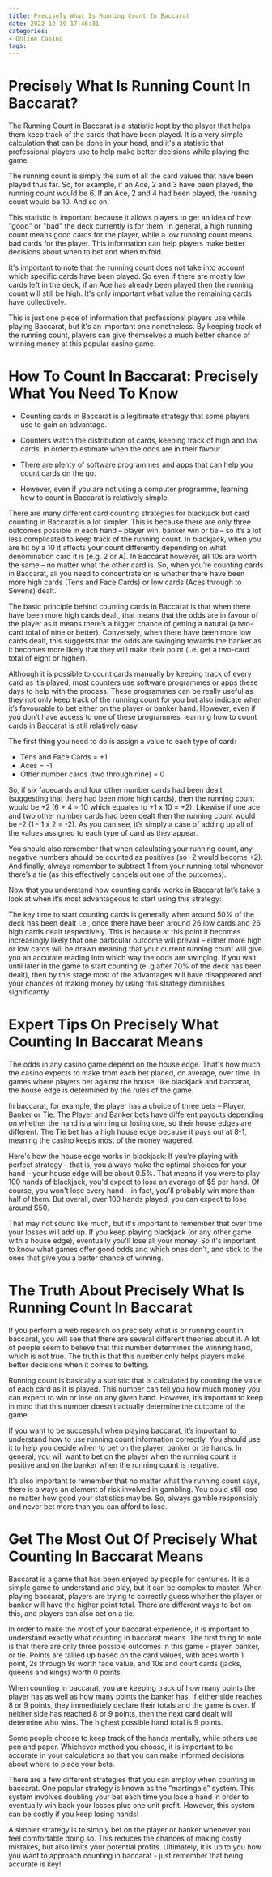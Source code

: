 ```yaml
---
title: Precisely What Is Running Count In Baccarat 
date: 2022-12-19 17:46:31
categories:
- Online Casino
tags:
---
```



#  Precisely What Is Running Count In Baccarat? 

The Running Count in Baccarat is a statistic kept by the player that helps them keep track of the cards that have been played. It is a very simple calculation that can be done in your head, and it's a statistic that professional players use to help make better decisions while playing the game.

The running count is simply the sum of all the card values that have been played thus far. So, for example, if an Ace, 2 and 3 have been played, the running count would be 6. If an Ace, 2 and 4 had been played, the running count would be 10. And so on.

This statistic is important because it allows players to get an idea of how "good" or "bad" the deck currently is for them. In general, a high running count means good cards for the player, while a low running count means bad cards for the player. This information can help players make better decisions about when to bet and when to fold.

It's important to note that the running count does not take into account which specific cards have been played. So even if there are mostly low cards left in the deck, if an Ace has already been played then the running count will still be high. It's only important what value the remaining cards have collectively.

This is just one piece of information that professional players use while playing Baccarat, but it's an important one nonetheless. By keeping track of the running count, players can give themselves a much better chance of winning money at this popular casino game.

#  How To Count In Baccarat: Precisely What You Need To Know 

* Counting cards in Baccarat is a legitimate strategy that some players use to gain an advantage.

* Counters watch the distribution of cards, keeping track of high and low cards, in order to estimate when the odds are in their favour.

* There are plenty of software programmes and apps that can help you count cards on the go.

* However, even if you are not using a computer programme, learning how to count in Baccarat is relatively simple.

There are many different card counting strategies for blackjack but card counting in Baccarat is a lot simpler. This is because there are only three outcomes possible in each hand – player win, banker win or tie – so it’s a lot less complicated to keep track of the running count. In blackjack, when you are hit by a 10 it affects your count differently depending on what denomination card it is (e.g. 2 or A). In Baccarat however, all 10s are worth the same – no matter what the other card is. So, when you’re counting cards in Baccarat, all you need to concentrate on is whether there have been more high cards (Tens and Face Cards) or low cards (Aces through to Sevens) dealt. 

The basic principle behind counting cards in Baccarat is that when there have been more high cards dealt, that means that the odds are in favour of the player as it means there’s a bigger chance of getting a natural (a two-card total of nine or better). Conversely, when there have been more low cards dealt, this suggests that the odds are swinging towards the banker as it becomes more likely that they will make their point (i.e. get a two-card total of eight or higher). 

Although it is possible to count cards manually by keeping track of every card as it’s played, most counters use software programmes or apps these days to help with the process. These programmes can be really useful as they not only keep track of the running count for you but also indicate when it’s favourable to bet either on the player or banker hand. However, even if you don’t have access to one of these programmes, learning how to count cards in Baccarat is still relatively easy. 


 The first thing you need to do is assign a value to each type of card: 

- Tens and Face Cards = +1 
- Aces = -1 
- Other number cards (two through nine) = 0 

 So, if six facecards and four other number cards had been dealt (suggesting that there had been more high cards), then the running count would be +2 (6 + 4 = 10 which equates to +1 x 10 = +2). Likewise if one ace and two other number cards had been dealt then the running count would be -2 (1 - 1 x 2 = -2). As you can see, it’s simply a case of adding up all of the values assigned to each type of card as they appear. 

 You should also remember that when calculating your running count, any negative numbers should be counted as positives (so -2 would become +2). And finally, always remember to subtract 1 from your running total whenever there’s a tie (as this effectively cancels out one of the outcomes). 

Now that you understand how counting cards works in Baccarat let’s take a look at when it’s most advantageous to start using this strategy: 

The key time to start counting cards is generally when around 50% of the deck has been dealt i.e., once there have been around 26 low cards and 26 high cards dealt respectively. This is because at this point it becomes increasingly likely that one particular outcome will prevail – either more high or low cards will be drawn meaning that your current running count will give you an accurate reading into which way the odds are swinging. If you wait until later in the game to start counting (e..g after 70% of the deck has been dealt), then by this stage most of the advantages will have disappeared and your chances of making money by using this strategy diminishes significantly

#  Expert Tips On Precisely What Counting In Baccarat Means 

The odds in any casino game depend on the house edge. That's how much the casino expects to make from each bet placed, on average, over time. In games where players bet against the house, like blackjack and baccarat, the house edge is determined by the rules of the game.

In baccarat, for example, the player has a choice of three bets – Player, Banker or Tie. The Player and Banker bets have different payouts depending on whether the hand is a winning or losing one, so their house edges are different. The Tie bet has a high house edge because it pays out at 8-1, meaning the casino keeps most of the money wagered.

Here's how the house edge works in blackjack: If you're playing with perfect strategy – that is, you always make the optimal choices for your hand – your house edge will be about 0.5%. That means if you were to play 100 hands of blackjack, you'd expect to lose an average of $5 per hand. Of course, you won't lose every hand – in fact, you'll probably win more than half of them. But overall, over 100 hands played, you can expect to lose around $50.

That may not sound like much, but it's important to remember that over time your losses will add up. If you keep playing blackjack (or any other game with a house edge), eventually you'll lose all your money. So it's important to know what games offer good odds and which ones don't, and stick to the ones that give you a better chance of winning.

#  The Truth About Precisely What Is Running Count In Baccarat 

If you perform a web research on precisely what is or running count in baccarat, you will see that there are several different theories about it. A lot of people seem to believe that this number determines the winning hand, which is not true. The truth is that this number only helps players make better decisions when it comes to betting.

Running count is basically a statistic that is calculated by counting the value of each card as it is played. This number can tell you how much money you can expect to win or lose on any given hand. However, it’s important to keep in mind that this number doesn’t actually determine the outcome of the game. 

If you want to be successful when playing baccarat, it’s important to understand how to use running count information correctly. You should use it to help you decide when to bet on the player, banker or tie hands. In general, you will want to bet on the player when the running count is positive and on the banker when the running count is negative. 

It’s also important to remember that no matter what the running count says, there is always an element of risk involved in gambling. You could still lose no matter how good your statistics may be. So, always gamble responsibly and never bet more than you can afford to lose.

#  Get The Most Out Of Precisely What Counting In Baccarat Means

Baccarat is a game that has been enjoyed by people for centuries. It is a simple game to understand and play, but it can be complex to master. When playing baccarat, players are trying to correctly guess whether the player or banker will have the higher point total. There are different ways to bet on this, and players can also bet on a tie.

In order to make the most of your baccarat experience, it is important to understand exactly what counting in baccarat means. The first thing to note is that there are only three possible outcomes in this game - player, banker, or tie. Points are tallied up based on the card values, with aces worth 1 point, 2s through 9s worth face value, and 10s and court cards (jacks, queens and kings) worth 0 points.

When counting in baccarat, you are keeping track of how many points the player has as well as how many points the banker has. If either side reaches 8 or 9 points, they immediately declare their totals and the game is over. If neither side has reached 8 or 9 points, then the next card dealt will determine who wins. The highest possible hand total is 9 points.

Some people choose to keep track of the hands mentally, while others use pen and paper. Whichever method you choose, it is important to be accurate in your calculations so that you can make informed decisions about where to place your bets.

There are a few different strategies that you can employ when counting in baccarat. One popular strategy is known as the “martingale” system. This system involves doubling your bet each time you lose a hand in order to eventually win back your losses plus one unit profit. However, this system can be costly if you keep losing hands!

A simpler strategy is to simply bet on the player or banker whenever you feel comfortable doing so. This reduces the chances of making costly mistakes, but also limits your potential profits. Ultimately, it is up to you how you want to approach counting in baccarat - just remember that being accurate is key!